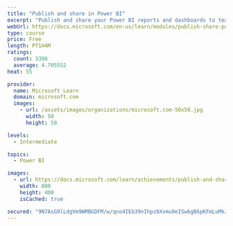 ```yaml
---
title: "Publish and share in Power BI"
excerpt: "Publish and share your Power BI reports and dashboards to teammates in your organization or to everyone on the web."
webUrl: https://docs.microsoft.com/en-us/learn/modules/publish-share-power-bi/
type: course
price: Free
length: PT1H4M
ratings:
  count: 3386
  average: 4.705552
heat: 55

provider:
  name: Microsoft Learn
  domain: microsoft.com
  images:
    - url: /assets/images/organizations/microsoft.com-50x50.jpg
      width: 50
      height: 50

levels:
  - Intermediate

topics:
  - Power BI

images:
  - url: https://docs.microsoft.com/learn/achievements/publish-and-share-with-power-bi-desktop-social.png
    width: 800
    height: 400
    isCached: true

secured: "9N7AsG9lLdgVm9WMBGDFM/w/qno4IEb39nIhpzbXvmu0eISwbgB6pKFmLuMkJ/ieuJCozo1o/gsMJ4pj/wnqJCOomY0VzEUyA0iVOSYg3HQRjiOV5CfUUSC5416OTssI7FcMsZ5XIQ+N+cZ6HzqAJonaTtdTAJ4DhpPWnTUWk7X0eY9FFiTC4OEHlULTA8DU9uV2RhTiGgYACPKSHRCXdKXeKoh6BdyawC33sq37p7OcSxXi+Yh9Z4QQhyfwbUvS8iSQPZAWG5NzdNBv/82h9zBeUhmqbYd/j5kaO5U5yfbiGByHslOC4MAcwnSBpC3zq7x2s1LG9WSzRr4WcF5OOkPMIKkamOG2Iu/a4VRuXHsaYAsOmNesX2Vz3EqL/X04ihgzbaYe7GqO/oQLKozt2Xb+A+BErNpODJtfrRx0rHI=;R2pQGeCMMfPAiQm2xtYqog=="
---
```


